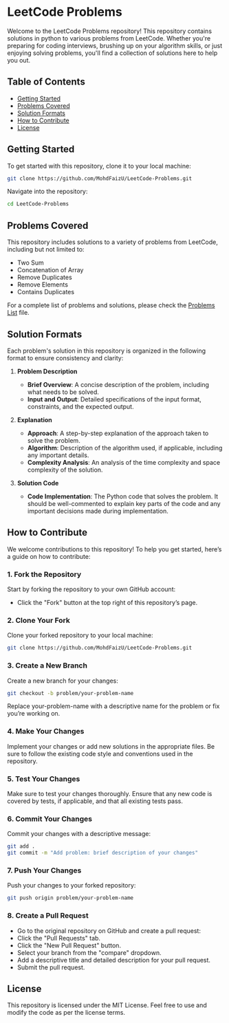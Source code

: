 # LeetCode Problems

Welcome to the LeetCode Problems repository! This repository contains solutions in python to various problems from LeetCode. Whether you're preparing for coding interviews, brushing up on your algorithm skills, or just enjoying solving problems, you'll find a collection of solutions here to help you out.

## Table of Contents

- [Getting Started](#getting-started)
- [Problems Covered](#problems-covered)
- [Solution Formats](#solution-formats)
- [How to Contribute](#how-to-contribute)
- [License](#license)

## Getting Started

To get started with this repository, clone it to your local machine:

```bash
git clone https://github.com/MohdFaizU/LeetCode-Problems.git
```
Navigate into the repository:

```bash
cd LeetCode-Problems
```
## Problems Covered

This repository includes solutions to a variety of problems from LeetCode, including but not limited to:
- Two Sum
- Concatenation of Array
- Remove Duplicates
- Remove Elements
- Contains Duplicates
    
For a complete list of problems and solutions, please check the [Problems List](Problem%20List.md) file.

## Solution Formats

Each problem's solution in this repository is organized in the following format to ensure consistency and clarity:

1. **Problem Description**
   - **Brief Overview**: A concise description of the problem, including what needs to be solved.
   - **Input and Output**: Detailed specifications of the input format, constraints, and the expected output.

2. **Explanation**
   - **Approach**: A step-by-step explanation of the approach taken to solve the problem.
   - **Algorithm**: Description of the algorithm used, if applicable, including any important details.
   - **Complexity Analysis**: An analysis of the time complexity and space complexity of the solution.

3. **Solution Code**
   - **Code Implementation**: The Python code that solves the problem. It should be well-commented to explain key parts of the code and any important decisions made during implementation.

## How to Contribute

We welcome contributions to this repository! To help you get started, here’s a guide on how to contribute:

### 1. Fork the Repository

Start by forking the repository to your own GitHub account:

- Click the "Fork" button at the top right of this repository’s page.

### 2. Clone Your Fork

Clone your forked repository to your local machine:

```bash
git clone https://github.com/MohdFaizU/LeetCode-Problems.git
```
### 3. Create a New Branch

Create a new branch for your changes:
```bash
git checkout -b problem/your-problem-name
```
Replace your-problem-name with a descriptive name for the problem or fix you’re working on.

### 4. Make Your Changes

Implement your changes or add new solutions in the appropriate files. Be sure to follow the existing code style and conventions used in the repository.

### 5. Test Your Changes

Make sure to test your changes thoroughly. Ensure that any new code is covered by tests, if applicable, and that all existing tests pass.

### 6. Commit Your Changes

Commit your changes with a descriptive message:

```bash
git add .
git commit -m "Add problem: brief description of your changes"
```
### 7. Push Your Changes

Push your changes to your forked repository:

```bash
git push origin problem/your-problem-name
```
### 8. Create a Pull Request

- Go to the original repository on GitHub and create a pull request:
- Click the "Pull Requests" tab.
- Click the "New Pull Request" button.
- Select your branch from the "compare" dropdown.
- Add a descriptive title and detailed description for your pull request.
- Submit the pull request.

## License

This repository is licensed under the MIT License. Feel free to use and modify the code as per the license terms.
